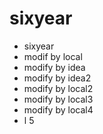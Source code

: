 # sixyear
- sixyear
- modif by local
- modify by idea
- modify by idea2
- modify by local2
- modify by local3
- modify by local4
- l 5
